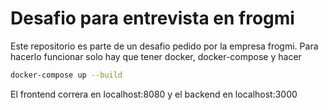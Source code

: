 # Desafio para entrevista en frogmi

Este repositorio es parte de un desafio pedido por la empresa frogmi.
Para hacerlo funcionar solo hay que tener docker, docker-compose y hacer

```bash
docker-compose up --build
```

El frontend correra en localhost:8080 y el backend en localhost:3000
